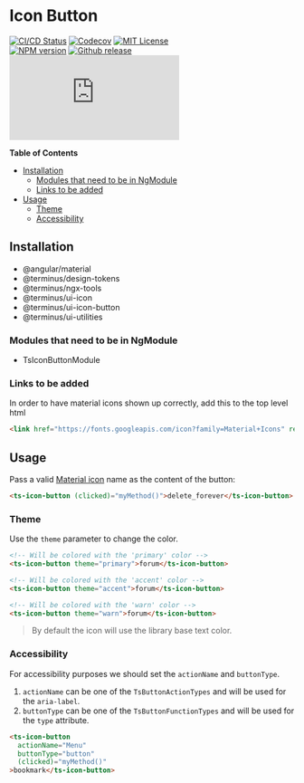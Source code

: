 <h1>Icon Button</h1>

[![CI/CD Status][github-action-badge]][github-action-link] [![Codecov][codecov-badge]][codecov-project] [![MIT License][license-image]][license-url]  
[![NPM version][npm-version-image]][npm-package] [![Github release][gh-release-badge]][gh-releases] [![Library size][file-size-badge]][raw-distribution-js]

<!-- START doctoc generated TOC please keep comment here to allow auto update -->
<!-- DON'T EDIT THIS SECTION, INSTEAD RE-RUN doctoc TO UPDATE -->
**Table of Contents**

- [Installation](#installation)
  - [Modules that need to be in NgModule](#modules-that-need-to-be-in-ngmodule)
  - [Links to be added](#links-to-be-added)
- [Usage](#usage)
  - [Theme](#theme)
  - [Accessibility](#accessibility)

<!-- END doctoc generated TOC please keep comment here to allow auto update -->

## Installation

  * @angular/material
  * @terminus/design-tokens
  * @terminus/ngx-tools
  * @terminus/ui-icon
  * @terminus/ui-icon-button
  * @terminus/ui-utilities

### Modules that need to be in NgModule

  * TsIconButtonModule

### Links to be added

In order to have material icons shown up correctly, add this to the top level html

```html
<link href="https://fonts.googleapis.com/icon?family=Material+Icons" rel="stylesheet">
```

## Usage

Pass a valid [Material icon][material-icons] name as the content of the button:

```html
<ts-icon-button (clicked)="myMethod()">delete_forever</ts-icon-button>
```

### Theme

Use the `theme` parameter to change the color.

```html
<!-- Will be colored with the 'primary' color -->
<ts-icon-button theme="primary">forum</ts-icon-button>

<!-- Will be colored with the 'accent' color -->
<ts-icon-button theme="accent">forum</ts-icon-button>

<!-- Will be colored with the 'warn' color -->
<ts-icon-button theme="warn">forum</ts-icon-button>
```

> By default the icon will use the library base text color.


### Accessibility

For accessibility purposes we should set the `actionName` and `buttonType`.

1. `actionName` can be one of the `TsButtonActionTypes` and will be used for the `aria-label`.
1. `buttonType` can be one of the `TsButtonFunctionTypes` and will be used for the `type` attribute.

```html
<ts-icon-button
  actionName="Menu"
  buttonType="button"
  (clicked)="myMethod()"
>bookmark</ts-icon-button>
```


<!-- Links -->
[material-icons]:      https://material.io/icons/
[license-url]:         https://github.com/GetTerminus/terminus-oss/blob/master/LICENSE
[license-image]:       http://img.shields.io/badge/license-MIT-blue.svg
[codecov-project]:     https://codecov.io/gh/GetTerminus/terminus-oss
[codecov-badge]:       https://codecov.io/gh/GetTerminus/terminus-oss/branch/master/graph/badge.svg
[npm-version-image]:   http://img.shields.io/npm/v/@terminus/ui-icon-button.svg
[npm-package]:         https://www.npmjs.com/package/@terminus/ui-icon-button
[gh-release-badge]:    https://img.shields.io/github/release/GetTerminus/terminus-oss.svg
[gh-releases]:         https://github.com/GetTerminus/terminus-ui/releases/
[github-action-badge]: https://github.com/GetTerminus/terminus-oss/workflows/Release%20CI/badge.svg
[github-action-link]:  https://github.com/GetTerminus/terminus-oss/actions?query=workflow%3A%22CI+Release%22
[file-size-badge]:     http://img.badgesize.io/https://unpkg.com/@terminus/ui-icon-button/bundles/terminus-ui-icon-button.umd.min.js?compression=gzip
[raw-distribution-js]: https://unpkg.com/@terminus/ui-icon-button/bundles/terminus-ui-icon-button.umd.js
